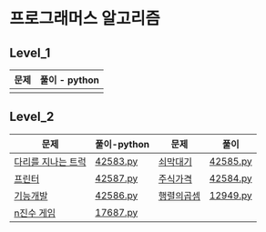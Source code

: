 # 프로그래머스 알고리즘

## Level_1

| 문제 | 풀이 - python |
| ---- | ------------- |
|      |               |




## Level_2

| 문제                                                         | 풀이-python                   | 문제                                                         | 풀이                          |
| ------------------------------------------------------------ | ----------------------------- | ------------------------------------------------------------ | ----------------------------- |
| [다리를 지나는 트럭](https://programmers.co.kr/learn/courses/30/lessons/42583) | [42583.py](./level2/42583.py) | [쇠막대기](https://programmers.co.kr/learn/courses/30/lessons/42585) | [42585.py](./level2/42585.py) |
| [프린터](https://programmers.co.kr/learn/courses/30/lessons/42587) | [42587.py](./level2/42587.py) | [주식가격](https://programmers.co.kr/learn/courses/30/lessons/42584) | [42584.py](./level2/42584.py) |
| [기능개발](https://programmers.co.kr/learn/courses/30/lessons/42586) | [42586.py](./level2/42586.py) | [행렬의곱셈](https://programmers.co.kr/learn/courses/30/lessons/12949) | [12949.py](./level2/12949.py) |
| [n진수 게임](https://programmers.co.kr/learn/courses/30/lessons/17687) | [17687.py](./level2/17687.py) |                                                              |                               |



